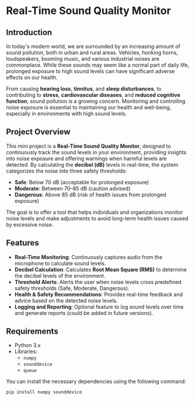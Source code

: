 # Real-Time Sound Quality Monitor

## Introduction

In today's modern world, we are surrounded by an increasing amount of sound pollution, both in urban and rural areas. Vehicles, honking horns, loudspeakers, booming music, and various industrial noises are commonplace. While these sounds may seem like a normal part of daily life, prolonged exposure to high sound levels can have significant adverse effects on our health.

From causing **hearing loss**, **tinnitus**, and **sleep disturbances**, to contributing to **stress**, **cardiovascular diseases**, and **reduced cognitive function**, sound pollution is a growing concern. Monitoring and controlling noise exposure is essential to maintaining our health and well-being, especially in environments with high sound levels.

## Project Overview

This mini project is a **Real-Time Sound Quality Monitor**, designed to continuously track the sound levels in your environment, providing insights into noise exposure and offering warnings when harmful levels are detected. By calculating the **decibel (dB)** levels in real-time, the system categorizes the noise into three safety thresholds:

- **Safe**: Below 70 dB (acceptable for prolonged exposure)
- **Moderate**: Between 70–85 dB (caution advised)
- **Dangerous**: Above 85 dB (risk of health issues from prolonged exposure)

The goal is to offer a tool that helps individuals and organizations monitor noise levels and make adjustments to avoid long-term health issues caused by excessive noise.

## Features

- **Real-Time Monitoring**: Continuously captures audio from the microphone to calculate sound levels.
- **Decibel Calculation**: Calculates **Root Mean Square (RMS)** to determine the decibel levels of the environment.
- **Threshold Alerts**: Alerts the user when noise levels cross predefined safety thresholds (Safe, Moderate, Dangerous).
- **Health & Safety Recommendations**: Provides real-time feedback and advice based on the detected noise levels.
- **Logging and Reporting**: Optional feature to log sound levels over time and generate reports (could be added in future versions).

## Requirements

- Python 3.x
- Libraries: 
    - `numpy`
    - `sounddevice`
    - `queue`

You can install the necessary dependencies using the following command:

```bash
pip install numpy sounddevice
